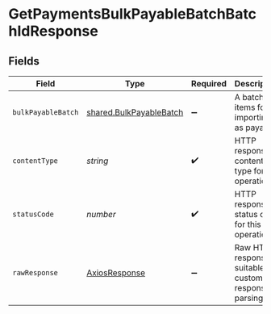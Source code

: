 # GetPaymentsBulkPayableBatchBatchIdResponse


## Fields

| Field                                                                     | Type                                                                      | Required                                                                  | Description                                                               |
| ------------------------------------------------------------------------- | ------------------------------------------------------------------------- | ------------------------------------------------------------------------- | ------------------------------------------------------------------------- |
| `bulkPayableBatch`                                                        | [shared.BulkPayableBatch](../../../sdk/models/shared/bulkpayablebatch.md) | :heavy_minus_sign:                                                        | A batch of items for importing as payables                                |
| `contentType`                                                             | *string*                                                                  | :heavy_check_mark:                                                        | HTTP response content type for this operation                             |
| `statusCode`                                                              | *number*                                                                  | :heavy_check_mark:                                                        | HTTP response status code for this operation                              |
| `rawResponse`                                                             | [AxiosResponse](https://axios-http.com/docs/res_schema)                   | :heavy_minus_sign:                                                        | Raw HTTP response; suitable for custom response parsing                   |